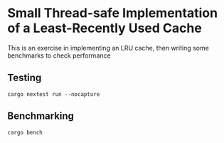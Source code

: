 # Small Thread-safe Implementation of a Least-Recently Used Cache

This is an exercise in implementing an LRU cache, then writing some benchmarks to check performance

## Testing

`cargo nextest run --nocapture`

## Benchmarking

`cargo bench`
